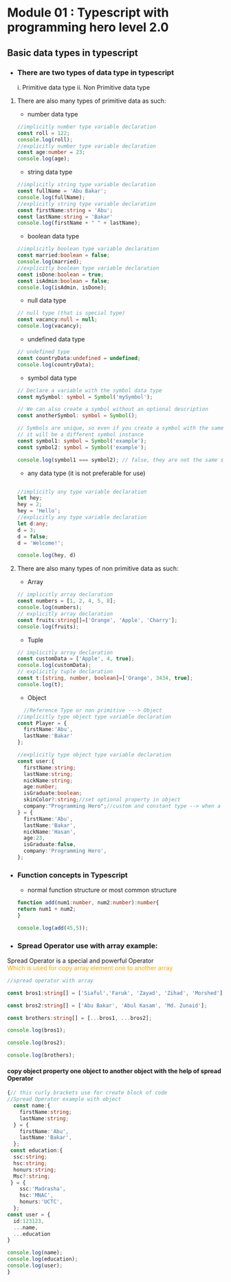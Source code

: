 # Module 01 : Typescript with programming hero level 2.0
## Basic data types in typescript
- ### There are two types of data type in typescript
    i. Primitive data type
    ii. Non Primitive data type 
1. There are also many types of primitive data as such:
    - number data type
    ```typescript
    //implicitly number type variable declaration
    const roll = 122;
    console.log(roll);
    //explicitly number type variable declaration
    const age:number = 23;
    console.log(age);
    ```
    - string data type 
    ```typescript
    //implicitly string type variable declaration
    const fullName = 'Abu Bakar';
    console.log(fullName);
    //explicitly string type variable declaration
    const firstName:string = 'Abu';
    const lastName:string = 'Bakar'
    console.log(firstName + " " + lastName);
    ```
    - boolean data type 
    ```typescript
    //implicitly boolean type variable declaration
    const married:boolean = false;
    console.log(married);
    //explicitly boolean type variable declaration
    const isDone:boolean = true;
    const isAdmin:boolean = false;
    console.log(isAdmin, isDone);
    ```
    - null data type
    ```typescript
    // null type (that is special type)
    const vacancy:null = null;
    console.log(vacancy);
    ```
    - undefined data type
    ```typescript 
    // undefined type
    const countryData:undefined = undefined;
    console.log(countryData);
    ```
    - symbol data type
    ```typescript
    // Declare a variable with the symbol data type
    const mySymbol: symbol = Symbol('mySymbol');

    // We can also create a symbol without an optional description
    const anotherSymbol: symbol = Symbol();

    // Symbols are unique, so even if you create a symbol with the same description,
    // it will be a different symbol instance
    const symbol1: symbol = Symbol('example');
    const symbol2: symbol = Symbol('example');

    console.log(symbol1 === symbol2); // false, they are not the same symbol

    ```
    - any data type (it is not preferable for use)
    ```typescript
    
    //implicitly any type variable declaration
    let hey;
    hey = 2;
    hey = 'Hello';
    //explicitly any type variable declaration
    let d:any;
    d = 3;
    d = false;
    d = 'Welcome!';
    
    console.log(hey, d)
    ```
2. There are also many types of non primitive data as such:

    - Array
    ```typescript
    // implicitly array declaration 
    const numbers = [1, 2, 4, 5, 8];
    console.log(numbers);
    // explicitly array declaration
    const fruits:string[]=['Orange', 'Apple', 'Charry'];
    console.log(fruits);
    ```
    - Tuple
    ```typescript
    // implicitly array declaration 
    const customData = ['Apple', 4, true];
    console.log(customData);
    // explicitly tuple declaration
    const t:[string, number, boolean]=['Orange', 3434, true];
    console.log(t);
    ```
    - Object
    ```typescript
      //Reference Type or non primitive ---> Object 
    //implicitly type object type variable declaration
    const Player = {
      firstName:'Abu',
      lastName:'Bakar'
    };

    //explicitly type object type variable declaration
    const user:{
      firstName:string;
      lastName:string;
      nickName:string;
      age:number;
      isGraduate:boolean;
      skinColor?:string;//set optional property in object
      company:"Programming Hero";//custom and constant type --> when a value use as a type which is called literal type
    } = {
      firstName:'Abu',
      lastName:'Bakar',
      nickName:'Hasan',
      age:23,
      isGraduate:false,
      company:'Programming Hero',
    };
    ```
- ### Function concepts in Typescript
  -  normal function structure or most common structure
  ```typescript
  function add(num1:number, num2:number):number{
  return num1 + num2;
  }

  console.log(add(45,5));
  ```


- ### Spread Operator use with array example:
Spread Operator is a special and powerful Operator </br><span style="color:orange">Which is used for copy array element one to another array</span>
```typescript
//spread operator with array

const bros1:string[] = ['Siaful','Faruk', 'Zayad', 'Zihad', 'Morshed'];

const bros2:string[] = ['Abu Bakar', 'Abul Kasam', 'Md. Zunaid'];

const brothers:string[] = [...bros1, ...bros2];

console.log(bros1);

console.log(bros2);

console.log(brothers);
```
#### copy object property one object to another object with the help of spread Operator
```typescript
{// this curly brackets use for create block of code 
//Spread Operator example with object
  const name:{
    firstName:string;
    lastName:string;
  } = {
    firstName:'Abu',
    lastName:'Bakar',
  };
 const education:{
  ssc:string;
  hsc:string;
  honurs:string;
  Msc?:string;
 } = {
    ssc:'Madrasha',
    hsc:'MNAC',
    honurs:'UCTC',
  };
const user = {
  id:123123,
  ...name,
  ...education
}

console.log(name);
console.log(education);
console.log(user);
}
```
